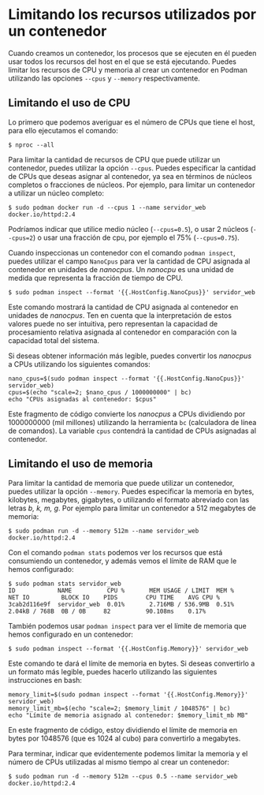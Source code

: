 # Limitando los recursos utilizados por un contenedor

Cuando creamos un contenedor, los procesos que se ejecuten en él pueden usar todos los recursos del host en el que se está ejecutando. Puedes limitar los recursos de CPU y memoria al crear un contenedor en Podman utilizando las opciones `--cpus` y `--memory` respectivamente. 

## Limitando el uso de CPU

Lo primero que podemos averiguar es el número de CPUs que tiene el host, para ello ejecutamos el comando:

```
$ nproc --all
```

Para limitar la cantidad de recursos de CPU que puede utilizar un contenedor, puedes utilizar la opción `--cpus`. Puedes especificar la cantidad de CPUs que deseas asignar al contenedor, ya sea en términos de núcleos completos o fracciones de núcleos. Por ejemplo, para limitar un contenedor a utilizar un núcleo completo:

```
$ sudo podman docker run -d --cpus 1 --name servidor_web docker.io/httpd:2.4
```

Podríamos indicar que utilice medio núcleo (`--cpus=0.5`), o usar 2 núcleos (`--cpus=2`) o usar una fracción de cpu, por ejemplo el 75% (`--cpus=0.75`).

Cuando inspeccionas un contenedor con el comando `podman inspect`, puedes utilizar el campo `NanoCpus` para ver la cantidad de CPU asignada al contenedor en unidades de *nanocpus*. Un *nanocpu* es una unidad de medida que representa la fracción de tiempo de CPU.

```
$ sudo podman inspect --format '{{.HostConfig.NanoCpus}}' servidor_web
```

Este comando mostrará la cantidad de CPU asignada al contenedor en unidades de *nanocpus*. Ten en cuenta que la interpretación de estos valores puede no ser intuitiva, pero representan la capacidad de procesamiento relativa asignada al contenedor en comparación con la capacidad total del sistema.

Si deseas obtener información más legible, puedes convertir los *nanocpus* a CPUs utilizando los siguientes comandos:

```
nano_cpus=$(sudo podman inspect --format '{{.HostConfig.NanoCpus}}' servidor_web)
cpus=$(echo "scale=2; $nano_cpus / 1000000000" | bc)
echo "CPUs asignadas al contenedor: $cpus"
```

Este fragmento de código convierte los *nanocpus* a CPUs dividiendo por 1000000000 (mil millones) utilizando la herramienta `bc` (calculadora de línea de comandos). La variable `cpus` contendrá la cantidad de CPUs asignadas al contenedor.


## Limitando el uso de memoria


Para limitar la cantidad de memoria que puede utilizar un contenedor, puedes utilizar la opción `--memory`. Puedes especificar la memoria en bytes, kilobytes, megabytes, gigabytes, o utilizando el formato abreviado con las letras *b, k, m, g*. Por ejemplo para limitar un contenedor a 512 megabytes de memoria:

```
$ sudo podman run -d --memory 512m --name servidor_web docker.io/httpd:2.4
```

Con el comando `podman stats` podemos ver los recursos que está consumiendo un contenedor, y además vemos el límite de RAM que le hemos configurado:

```
$ sudo podman stats servidor_web
ID            NAME          CPU %       MEM USAGE / LIMIT  MEM %       NET IO         BLOCK IO    PIDS        CPU TIME    AVG CPU %
3cab2d116e9f  servidor_web  0.01%       2.716MB / 536.9MB  0.51%       2.04kB / 768B  0B / 0B     82          90.108ms    0.17%
```

También podemos usar `podman inspect` para ver el límite de memoria que hemos configurado en un contenedor:

```
$ sudo podman inspect --format '{{.HostConfig.Memory}}' servidor_web
```

Este comando te dará el límite de memoria en bytes. Si deseas convertirlo a un formato más legible, puedes hacerlo utilizando las siguientes instrucciones en bash:

```
memory_limit=$(sudo podman inspect --format '{{.HostConfig.Memory}}' servidor_web)
memory_limit_mb=$(echo "scale=2; $memory_limit / 1048576" | bc)
echo "Límite de memoria asignado al contenedor: $memory_limit_mb MB"
```

En este fragmento de código, estoy dividiendo el límite de memoria en bytes por 1048576 (que es 1024 al cubo) para convertirlo a megabytes.

Para terminar, indicar que evidentemente podemos limitar la memoria y el número de CPUs utilizadas al mismo tiempo al crear un contenedor:

```
$ sudo podman run -d --memory 512m --cpus 0.5 --name servidor_web docker.io/httpd:2.4
```
